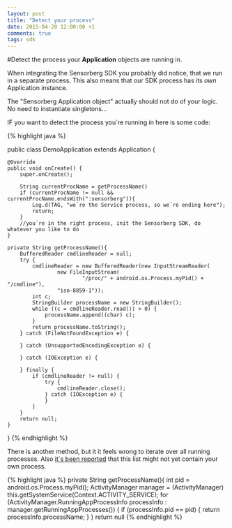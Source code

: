 ```yaml
---
layout: post
title: "Detect your process"
date: 2015-04-28 12:00:00 +1
comments: true
tags: sdk
---
```

#Detect the process your **Application** objects are running in.

When integrating the Sensorberg SDK you probably did notice, that we run in a separate process. This also means that our SDK process has its *own* Application instance.

The "Sensorberg Application object" actually should not do of your logic. No need to instantiate singletons...

IF you want to detect the process you´re running in here is some code:

<!--more-->


{% highlight java %}

public class DemoApplication extends Application
{

    @Override
	public void onCreate() {
		super.onCreate();
		      
        String currentProcName = getProcessName() 		      
        if (currentProcName != null && currentProcName.endsWith(":sensorberg")){
            Log.d(TAG, "we´re the Service process, so we´re ending here");
            return;
        }
        //you´re in the right process, init the Sensorberg SDK, do whatever you like to do
	}

    private String getProcessName(){
        BufferedReader cmdlineReader = null;
        try {
            cmdlineReader = new BufferedReader(new InputStreamReader(
                    new FileInputStream(
                            "/proc/" + android.os.Process.myPid() + "/cmdline"),
                    "iso-8859-1"));
            int c;
            StringBuilder processName = new StringBuilder();
            while ((c = cmdlineReader.read()) > 0) {
                processName.append((char) c);
            }
            return processName.toString();
        } catch (FileNotFoundException e) {

        } catch (UnsupportedEncodingException e) {

        } catch (IOException e) {

        } finally {
            if (cmdlineReader != null) {
                try {
                    cmdlineReader.close();
                } catch (IOException e) {
                }
            }
        }
        return null;
    }
}
{% endhighlight %}

There is another method, but it it feels wrong to iterate over all running processes. Also [it´s been reported](http://stackoverflow.com/questions/19631894/is-there-a-way-to-get-current-process-name-in-android) that this list might not yet contain your own process.
  
{% highlight java %}
private String getProcessName(){
    int pid = android.os.Process.myPid();
    ActivityManager manager = (ActivityManager) this.getSystemService(Context.ACTIVITY_SERVICE);
    for (ActivityManager.RunningAppProcessInfo processInfo : manager.getRunningAppProcesses())
    {
        if (processInfo.pid == pid)
        {
            return processInfo.processName;
        }
    }
    return null
{% endhighlight %}    




